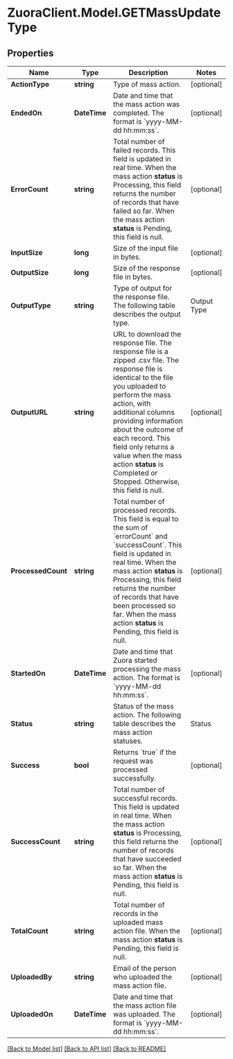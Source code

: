 # ZuoraClient.Model.GETMassUpdateType

## Properties

Name | Type | Description | Notes
------------ | ------------- | ------------- | -------------
**ActionType** | **string** | Type of mass action.  | [optional] 
**EndedOn** | **DateTime** | Date and time that the mass action was completed. The format is &#x60;yyyy-MM-dd hh:mm:ss&#x60;.  | [optional] 
**ErrorCount** | **string** | Total number of failed records.  This field is updated in real time. When the mass action **status** is Processing, this field returns the number of records that have failed so far. When the mass action **status** is Pending, this field is null.  | [optional] 
**InputSize** | **long** | Size of the input file in bytes.  | [optional] 
**OutputSize** | **long** | Size of the response file in bytes.  | [optional] 
**OutputType** | **string** | Type of output for the response file. The following table describes the output type.  | Output Type    | Description                         | |- -- -- -- -- -- -- -- -|- -- -- -- -- -- -- -- -- -- -- -- -- -- -- -- -- -- --| | (url:.csv.zip) | URL pointing to a zipped .csv file. |  | [optional] 
**OutputURL** | **string** | URL to download the response file. The response file is a zipped .csv file.  The response file is identical to the file you uploaded to perform the mass action, with additional columns providing information about the outcome of each record.  This field only returns a value when the mass action **status** is Completed or Stopped. Otherwise, this field is null.  | [optional] 
**ProcessedCount** | **string** | Total number of processed records. This field is equal to the sum of &#x60;errorCount&#x60; and &#x60;successCount&#x60;.  This field is updated in real time. When the mass action **status** is Processing, this field returns the number of records that have been processed so far. When the mass action **status** is Pending, this field is null.  | [optional] 
**StartedOn** | **DateTime** | Date and time that Zuora started processing the mass action. The format is &#x60;yyyy-MM-dd hh:mm:ss&#x60;.  | [optional] 
**Status** | **string** | Status of the mass action. The following table describes the mass action statuses.  | Status     | Description                                                                | |- -- -- -- -- -- -|- -- -- -- -- -- -- -- -- -- -- -- -- -- -- -- -- -- -- -- -- -- -- -- -- -- -- -- -- -- -- -- -- -- -- -- -- -- -| | Pending    | Mass action has not yet started being processed.                           | | Processing | Mass action is in progress.                                                | | Stopping   | Mass action is in the process of stopping, but has not yet stopped.        | | Stopped    | Mass action has stopped.                                                   | | Completed  | Mass action was successfully completed. There may still be failed records. | | Failed     | Mass action failed. No records are processed. No response file is created. |  | [optional] 
**Success** | **bool** | Returns &#x60;true&#x60; if the request was processed successfully.  | [optional] 
**SuccessCount** | **string** | Total number of successful records. This field is updated in real time. When the mass action **status** is Processing, this field returns the number of records that have succeeded so far. When the mass action **status** is Pending, this field is null.  | [optional] 
**TotalCount** | **string** | Total number of records in the uploaded mass action file. When the mass action **status** is Pending, this field is null.  | [optional] 
**UploadedBy** | **string** | Email of the person who uploaded the mass action file.  | [optional] 
**UploadedOn** | **DateTime** | Date and time that the mass action file was uploaded. The format is &#x60;yyyy-MM-dd hh:mm:ss&#x60;.  | [optional] 

[[Back to Model list]](../README.md#documentation-for-models) [[Back to API list]](../README.md#documentation-for-api-endpoints) [[Back to README]](../README.md)

